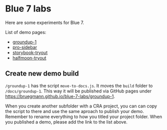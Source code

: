 # Blue 7 labs

Here are some experiments for Blue 7.

List of demo pages:
* [groundup-1](https://bruegmann.github.io/blue-7-labs/groundup-1)
* [pro-sidebar](https://bruegmann.github.io/blue-7-labs/pro-sidebar)
* [storybook-tryout](https://bruegmann.github.io/blue-7-labs/storybook-tryout/)
* [halfmoon-tryout](https://bruegmann.github.io/blue-7-labs/halfmoon-tryout/)


## Create new demo build
`/groundup-1` has the script `move-to-docs.js`. It moves the `build` folder to `/docs/groundup-1`. This way it will be published via GitHub pages under https://bruegmann.github.io/blue-7-labs/groundup-1.

When you create another subfolder with a CRA project, you can can copy the script to there and use the same aproach to publish your demo. Remember to rename everything to how you titled your project folder. 
When you published a demo, please add the link to the list above.